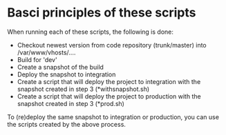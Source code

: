 Basci principles of these scripts
=================================

When running each of these scripts, the following is done:

- Checkout newest version from code repository (trunk/master) into /var/www/vhosts/....
- Build for 'dev'
- Create a snapshot of the build
- Deploy the snapshot to integration
- Create a script that will deploy the project to integration with the snapshot created in step 3 (*withsnapshot.sh)
- Create a script that will deploy the project to production with the snapshot created in step 3 (*prod.sh)

To (re)deploy the same snapshot to integration or production, you can use the
scripts created by the above process.

